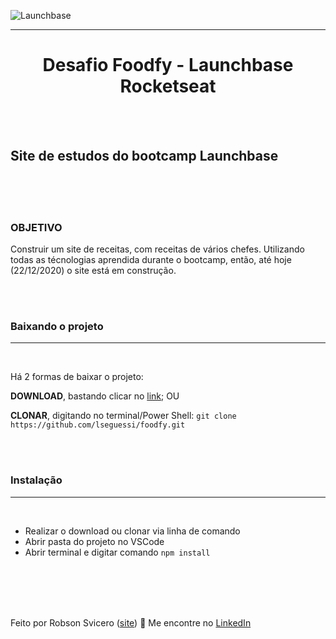 ![Launchbase](https://storage.googleapis.com/golden-wind/bootcamp-launchbase/logo.png)


----------


# <center> Desafio Foodfy - Launchbase **Rocketseat** </center> #

<br>
<br>

## Site de estudos do bootcamp Launchbase ##

<br>
<br>
<br>
 
### OBJETIVO ###
  
Construir um site de receitas, com receitas de vários chefes. Utilizando todas as técnologias aprendida durante o bootcamp, então, até hoje (22/12/2020) o site está em construção.

<br>
<br>

### Baixando o projeto ###
---
<br>

Há 2 formas de baixar o projeto:

**DOWNLOAD**, bastando clicar no <a href="https://github.com/robsonsvicero/foodfy/archive/main.zip">link</a>; OU

**CLONAR**, digitando no terminal/Power Shell: `git clone https://github.com/lseguessi/foodfy.git`

<br>
<br>

### Instalação ###
---
<br>

-   Realizar o download ou clonar via linha de comando
-   Abrir pasta do projeto no VSCode
-   Abrir terminal e digitar comando `npm install`

<br>
<br>
<br>
<br>

Feito por Robson Svicero ([site](https://www.svicero.com.br)) 🤖 Me encontre no [LinkedIn](https://www.linkedin.com/in/robertorobsonsvicero/)